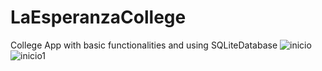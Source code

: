 # LaEsperanzaCollege
College App with basic functionalities and using SQLiteDatabase
![inicio](https://user-images.githubusercontent.com/72715151/120265035-5bed7300-c25c-11eb-84dd-0b6b396f3e2c.jpg)
![inicio1](https://user-images.githubusercontent.com/72715151/120265187-b090ee00-c25c-11eb-9db1-21913bd2f9fc.jpg)

